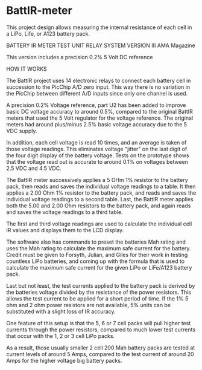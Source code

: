 # BattIR-meter
This project design allows measuring the internal resistance of each cell in a LiPo, Life, or A123 battery pack.

BATTERY IR METER TEST UNIT RELAY SYSTEM VERSION III
AMA Magazine

This version includes a precision 0.2% 5 Volt DC reference

HOW IT WORKS

The BattIR project uses 14 electronic relays to connect each battery cell
in succession to the PicChip A/D zero input.  This way there is no variation
in the PicChip between different A/D inputs since only one channel is used.

A precision 0.2% Voltage reference, part U2 has been added to improve basic
DC voltage accuracy to around 0.5%, compared to the original BattIR meters
that used the 5 Volt regulator for the voltage reference.  The original meters
had around plus/minus 2.5% basic voltage accuracy due to the 5 VDC supply.

In addition, each cell voltage is read 10 times, and an average is taken of
those voltage readings.  This eliminates voltage "jitter" on the last digit of
the four digit display of the battery voltage.  Tests on the prototype shows
that the voltage read out is accurate to around 0.1% on voltages between
2.5 VDC and 4.5 VDC.

The BattIR meter successively applies a 5 OHm 1% resistor to the battery pack, 
then reads and saves the individual voltage readings to a table.  It then 
applies a 2.00 Ohm 1%  resistor to the battery pack, and reads and saves
the individual voltage readings to a second table. Last, the BattIR meter 
applies both the 5.00 and 2.00 Ohm resistors to the battery pack, and again 
reads and saves the voltage readings to a third table.

The first and third voltage readings are used to calculate the individual cell
IR values and displays them to the LCD display.

The software also has commands to preset the batteries Mah rating and uses
the Mah rating to calculate the maximum safe current for the battery.  Credit
must be given to Forsyth, Julian, and Giles for their work in testing countless
LiPo batteries, and coming up with the formula that is used to calculate the
maximum safe current for the given LiPo or LiFe/A123 battery pack.

Last but not least, the test currents applied to the battery pack is
derived by the batteries voltage divided by the resistance of the power
resistors.  This  allows the test current to be applied for a short period
 of time. If the 1% 5 ohm and 2 ohm power resistors are not available,
 5% units can be substituted with a slight loss of IR accuracy.

One feature of this setup is that the 5, 6 or 7 cell packs will pull higher
test currents through the power resistors, compared to much lower test currents 
that occur with the 1, 2 or 3 cell LiPo packs.

As a result, those usually smaller 2 cell 200 Mah battery packs are tested at 
current levels of around 5 Amps, compared to the test current of around 20 Amps
for the higher voltage big battery packs.

